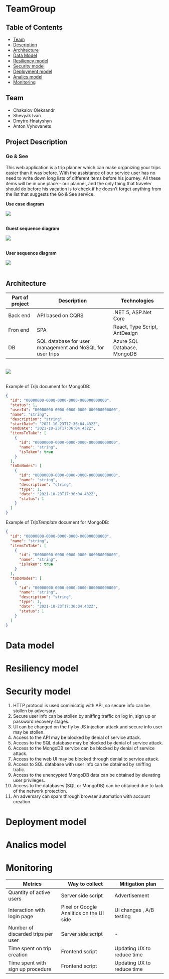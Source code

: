 # **TeamGroup**

## **Table of Contents**

- [Team](#team)
- [Description](#project-description)
- [Architecture](#architecture)
- [Data Model](#data-model)
- [Resiliency model](#resiliency-model)
- [Security model](#security-model)
- [Deployment model](#deployment-model)
- [Analics model](#analics-model)
- [Monitoring](#monitoring)


## **Team**

- Chakalov Oleksandr
- Shevyak Ivan
- Dmytro Hnatyshyn
- Anton Vyhovanets

## **Project Description**

### **Go & See**

This web application is a trip planner which can make organizing your trips easier than it was before. With the assistance of our service user has no need to write down long lists of different items before his journey. All these items will be in one place - our planner, and the only thing that traveler should do before his vacation is to check if he doesn’t forget anything from the list that suggests the Go & See service.

**Use case diagram**


<img src="./Docs/use-case.png">

<br/>
<br/>

**Guest sequence diagram**


<img src="./Docs/guest-sequence.png">

<br/>
<br/>

**User sequence diagram**


<img src="./Docs/user-sequence.png">

<br/>
<br/>

## **Architecture**

| Part of project | Description                                               | Technologies                  |
| --------------- | --------------------------------------------------------- | ----------------------------- |
| Back end        | API based on CQRS                                         | .NET 5, ASP.Net Core          |
| Fron end        | SPA                                                       | React, Type Script, AntDesign |
| DB              | SQL database for user management and NoSQL for user trips | Azure SQL Database, MongoDB   |

<br/>

<img src="./Docs/architecture.png">

<br/>
<br/>

Example of _Trip_ document for MongoDB:

```json
{
  "id": "00000000-0000-0000-0000-000000000000",
  "status": 1,
  "userId": "00000000-0000-0000-0000-000000000000",
  "name": "string",
  "description": "string",
  "startDate": "2021-10-23T17:36:04.432Z",
  "endDate": "2021-10-23T17:36:04.432Z",
  "itemsToTake": [
    {
      "id": "00000000-0000-0000-0000-000000000000",
      "name": "string",
      "isTaken": true
    }
  ],
  "toDoNodes": [
    {
      "id": "00000000-0000-0000-0000-000000000000",
      "name": "string",
      "description": "string",
      "type": 1,
      "date": "2021-10-23T17:36:04.432Z",
      "status": 1
    }
  ]
}
```

Example of _TripTemplate_ document for MongoDB:

```json
{
  "id": "00000000-0000-0000-0000-000000000000",
  "name": "string",
  "itemsToTake": [
    {
      "id": "00000000-0000-0000-0000-000000000000",
      "name": "string",
      "isTaken": true
    }
  ],
  "toDoNodes": [
    {
      "id": "00000000-0000-0000-0000-000000000000",
      "name": "string",
      "description": "string",
      "type": 1,
      "date": "2021-10-23T17:36:04.432Z",
      "status": 1
    }
  ]
}
```

# Data model


# Resiliency model


# Security model
1. HTTP protocol is used cominicatig with API, so secure info can be stollen by adversary.
2. Secure user info can be stollen by sniffing traffic on log in, sign up or password recovery stages.
3. UI can be changed on the fly by JS injection attack and secure info user may be stollen. 
4. Access to the API may be blocked by denial of service attack.
5. Access to the SQL database may be blocked by denial of service attack.
6. Access to the MongoDB service can be blocked by denial of service attack.
7. Access to the web UI may be blocked through denial to service attack.
8. Access to SQL database with user info can be obtained by sniffing trafic.
9. Access to the unencypted MongoDB data can be obtained by elevating user privileges.
10. Access to the databases (SQL or MongoDB) can be obtained due to lack of the network protection.
11. An adversary can spam through browser automation with account creation.



# Deployment model


# Analics model


# Monitoring
| Metrics | Way to collect | Mitigation plan |
| ------- | -------------- | --------------- |
| Quantity of active users | Server side script | Advertisement |
| Interaction with login page | Pixel or Google Analitics on the UI side | UI changes , A/B testing |
| Number of discarded trips per user | Server side script | - |
| Time spent on trip creation | Frontend script | Updating UX to reduce time |
| Time spent with sign up procedure | Frontend script | Updating UX to reduce time |



